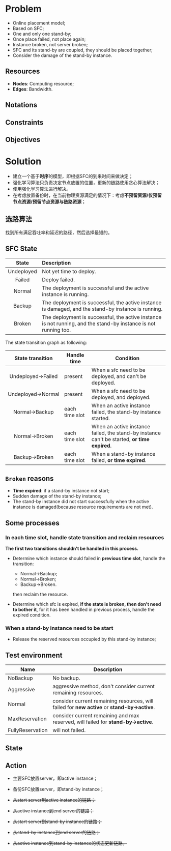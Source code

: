 # Problem
- Online placement model;
- Based on SFC;
- One and only one stand-by;
- Once place failed, not place again;
- Instance broken, not server broken;
- SFC and its stand-by are coupled, they should be placed together; 
- Consider the damage of the stand-by instance.

## Resources

- **Nodes**: Computing resource;
- **Edges**: Bandwidth.

## Notations
## Constraints

## Objectives

# Solution

- 建立一个基于**时序**的模型，即根据SFC的到来时间来做决定；
- 强化学习算法只负责决定节点放置的位置，更新的链路使用贪心算法解决；
- 使用强化学习算法进行解决。
- 在考虑放置备份时，在当前物理资源满足的情况下：考虑**不预留资源/仅预留节点资源/预留节点资源与链路资源**；

## 选路算法

找到所有满足吞吐率和延迟的路径，然后选择最短的。

## SFC State

|   State    | Description                                                  |
| :--------: | :----------------------------------------------------------- |
| Undeployed | Not yet time to deploy.                                      |
|   Failed   | Deploy failed.                                               |
|   Normal   | The deployment is successful and the active instance is running. |
|   Backup   | The deployment is successful, the active instance is damaged, and the stand-by instance is running. |
|   Broken   | The deployment is successful, the active instance is not running, and the stand-by instance is not running too. |

The state transition graph as following:

| State transition  | Handle time    | Condition                                                    |
| :---------------: | -------------- | ------------------------------------------------------------ |
| Undeployed→Failed | present        | When a sfc need to be deployed, and can't be deployed.       |
| Undeployed→Normal | present        | When a sfc need to be deployed, and deployed.                |
|   Normal→Backup   | each time slot | When an active instance failed, the stand-by instance started. |
|   Normal→Broken   | each time slot | When an active instance failed, the stand-by instance can't be started, **or time expired**. |
|   Backup→Broken   | each time slot | When a stand-by instance failed, **or time expired**.        |

## `Broken` reasons

- **Time expired**: if a stand-by instance not start;
- Sudden damage of the stand-by instance;
- The stand-by instance did not start successfully when the active instance is damaged(because resource requirements are not met).

## Some processes

### In each time slot, handle state transition and reclaim resources

**The first two transitions shouldn't be handled in this process.**

- Determine which instance should failed in **previous time slot**, handle the transition: 

  - Normal→Backup;
  - Normal→Broken;
  - Backup→Broken.

  then reclaim the resource.

- Determine which sfc is expired, **if the state is broken, then don't need to bother it**, for it has been handled in previous process, handle the expired condition.

### When a stand-by instance need to be start

- Release the reserved resources occupied by this stand-by instance;

## Test environment

| Name             | Description                                                  |
| ---------------- | ------------------------------------------------------------ |
| NoBackup         | No backup.                                                   |
| Aggressive       | aggressive method, don't consider current remaining resources. |
| Normal           | consider current remaining resources, will failed for **new active** or **stand-by→active**. |
| MaxReservation   | consider current remaining and max reserved, will failed for **stand-by→active**. |
| FullyReservation | will not failed.                                             |

## State

## Action

- 主要SFC放置server，即active instance；
- 备份SFC放置server，即stand-by instance；

- ~~从start server到active instance的链路；~~

- ~~从active instance到end server的链路；~~

- ~~从start server到stand-by instance的链路；~~

- ~~从stand-by instance到end server的链路；~~

- ~~从active instance到stand-by instance的状态更新链路。~~
